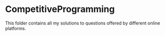 # CompetitiveProgramming
This folder contains all my solutions to questions offered by different online platforms.
